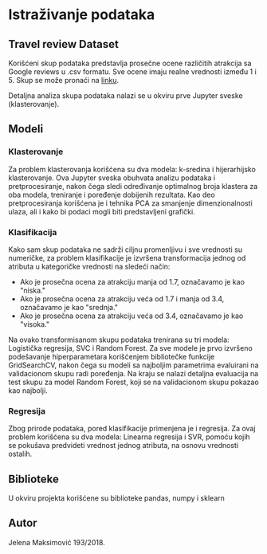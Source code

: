 # Istraživanje podataka
## Travel review Dataset
Korišćeni skup podataka predstavlja prosečne ocene različitih atrakcija sa Google reviews u .csv formatu. Sve ocene imaju realne vrednosti između 1 i 5.
Skup se može pronaći na [linku](https://archive.ics.uci.edu/dataset/485/tarvel+review+ratings).

Detaljna analiza skupa podataka nalazi se u okviru prve Jupyter sveske (klasterovanje).

## Modeli

### Klasterovanje
Za problem klasterovanja korišćena su dva modela: k-sredina i hijerarhijsko klasterovanje. Ova Jupyter sveska obuhvata analizu podataka i pretprocesiranje, nakon čega sledi određivanje optimalnog broja klastera za oba modela, treniranje i poređenje dobijenih rezultata. Kao deo pretprocesiranja korišćena je i tehnika PCA za smanjenje dimenzionalnosti ulaza, ali i kako bi podaci mogli biti predstavljeni grafički.

### Klasifikacija
Kako sam skup podataka ne sadrži ciljnu promenljivu i sve vrednosti su numeričke, za problem klasifikacije je izvršena transformacija jednog od atributa u kategoričke vrednosti na sledeći način:
- Ako je prosečna ocena za atrakciju manja od 1.7, označavamo je kao "niska."
- Ako je prosečna ocena za atrakciju veća od 1.7 i manja od 3.4, označavamo je kao "srednja."
- Ako je prosečna ocena za atrakciju veća od 3.4, označavamo je kao "visoka."

Na ovako transformisanom skupu podataka trenirana su tri modela: Logistička regresija, SVC i Random Forest. Za sve modele je prvo izvršeno podešavanje hiperparametara korišćenjem bibliotečke funkcije GridSearchCV, nakon čega su modeli sa najboljim parametrima evaluirani na validacionom skupu radi poređenja. Na kraju se nalazi detaljna evaluacija na test skupu za model Random Forest, koji se na validacionom skupu pokazao kao najbolji.

### Regresija
Zbog prirode podataka, pored klasifikacije primenjena je i regresija. Za ovaj problem korišćena su dva modela: Linearna regresija i SVR, pomoću kojih se pokušava predvideti vrednost jednog atributa, na osnovu vrednosti ostalih.

## Biblioteke
U okviru projekta korišćene su biblioteke pandas, numpy i sklearn

## Autor
Jelena Maksimović 193/2018.
